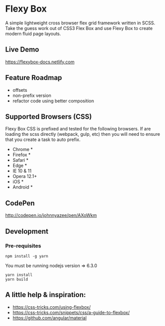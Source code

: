 # Flexy Box

A simple lightweight cross browser flex grid framework written in SCSS. Take the guess work out of CSS3 Flex Box and use Flexy Box to create modern fluid page layouts.

## Live Demo
https://flexybox-docs.netlify.com

## Feature Roadmap
* offsets
* non-prefix version
* refactor code using better composition

## Supported Browsers (CSS)
Flexy Box CSS is prefixed and tested for the following browsers. If are loading the scss directly (webpack, gulp, etc) then you will need to ensure that you create a task
to auto prefix.

* Chrome *
* Firefox *
* Safari *
* Edge *
* IE 10 & 11
* Opera 12.1+
* iOS *
* Android *

## CodePen
http://codepen.io/johnnyazee/pen/AXoWkm

## Development
### Pre-requisites
```
npm install -g yarn
```

You must be running nodejs version => 6.3.0
```
yarn install
yarn build
```

## A little help & inspiration:
* https://css-tricks.com/using-flexbox/
* https://css-tricks.com/snippets/css/a-guide-to-flexbox/
* https://github.com/angular/material